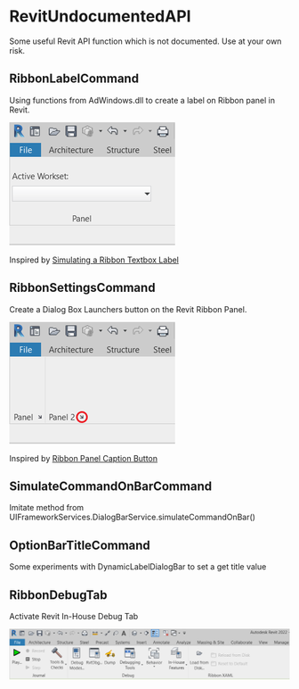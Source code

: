 # RevitUndocumentedAPI

Some useful Revit API function which is not documented. Use at your own risk.

## RibbonLabelCommand
Using functions from AdWindows.dll to create a label on Ribbon panel in Revit.

![Revit Ribbon Label](./Images/RibbonLabelCommand.PNG?raw=true)

Inspired by [Simulating a Ribbon Textbox Label](https://thebuildingcoder.typepad.com/blog/2010/09/simulating-a-ribbon-textbox-label.html)

## RibbonSettingsCommand
Create a Dialog Box Launchers button on the Revit Ribbon Panel.

![Revit Ribbon Dialog Box Launchers](./Images/RibbonSettingsCommand.png?raw=true)

Inspired by [Ribbon Panel Caption Button](https://forums.autodesk.com/t5/revit-api-forum/ribbon-panel-caption-button/m-p/9354199#M45054)

## SimulateCommandOnBarCommand
Imitate method from UIFrameworkServices.DialogBarService.simulateCommandOnBar()

## OptionBarTitleCommand
Some experiments with DynamicLabelDialogBar to set a get title value

## RibbonDebugTab
Activate Revit In-House Debug Tab

![Revit Ribbon In-House Debug Tab](./Images/RibbonDebugTab.png?raw=true)